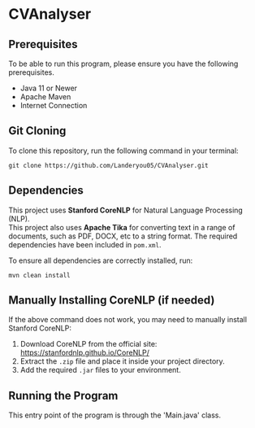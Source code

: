 CVAnalyser
==========

Prerequisites
-------------
To be able to run this program, please ensure you have the following prerequisites.
- Java 11 or Newer
- Apache Maven
- Internet Connection

Git Cloning
-----------
To clone this repository, run the following command in your terminal:

    git clone https://github.com/Landeryou05/CVAnalyser.git

Dependencies
------------
This project uses **Stanford CoreNLP** for Natural Language Processing (NLP).  
This project also uses **Apache Tika** for converting text in a range of documents, such as PDF, DOCX, etc to a string format.
The required dependencies have been included in `pom.xml`.

To ensure all dependencies are correctly installed, run:

    mvn clean install

Manually Installing CoreNLP (if needed)
---------------------------------------
If the above command does not work, you may need to manually install Stanford CoreNLP:

1. Download CoreNLP from the official site:  
   https://stanfordnlp.github.io/CoreNLP/
2. Extract the `.zip` file and place it inside your project directory.
3. Add the required `.jar` files to your environment.

Running the Program
-------------------
This entry point of the program is through the 'Main.java' class.
